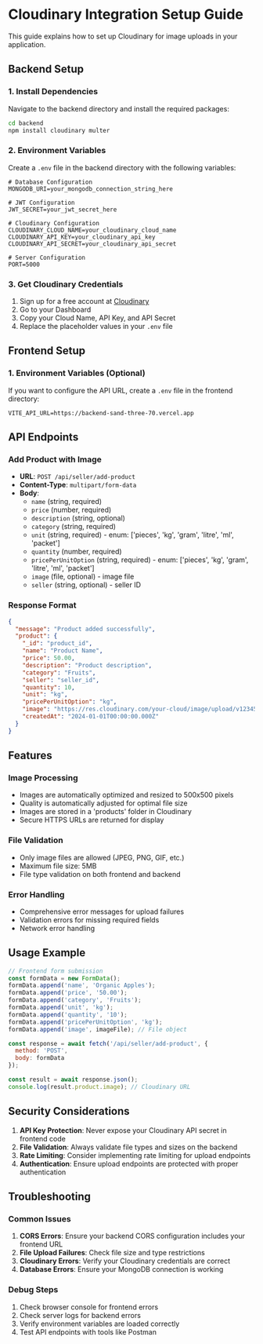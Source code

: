 # Cloudinary Integration Setup Guide

This guide explains how to set up Cloudinary for image uploads in your application.

## Backend Setup

### 1. Install Dependencies

Navigate to the backend directory and install the required packages:

```bash
cd backend
npm install cloudinary multer
```

### 2. Environment Variables

Create a `.env` file in the backend directory with the following variables:

```env
# Database Configuration
MONGODB_URI=your_mongodb_connection_string_here

# JWT Configuration
JWT_SECRET=your_jwt_secret_here

# Cloudinary Configuration
CLOUDINARY_CLOUD_NAME=your_cloudinary_cloud_name
CLOUDINARY_API_KEY=your_cloudinary_api_key
CLOUDINARY_API_SECRET=your_cloudinary_api_secret

# Server Configuration
PORT=5000
```

### 3. Get Cloudinary Credentials

1. Sign up for a free account at [Cloudinary](https://cloudinary.com/)
2. Go to your Dashboard
3. Copy your Cloud Name, API Key, and API Secret
4. Replace the placeholder values in your `.env` file

## Frontend Setup

### 1. Environment Variables (Optional)

If you want to configure the API URL, create a `.env` file in the frontend directory:

```env
VITE_API_URL=https://backend-sand-three-70.vercel.app
```

## API Endpoints

### Add Product with Image
- **URL**: `POST /api/seller/add-product`
- **Content-Type**: `multipart/form-data`
- **Body**:
  - `name` (string, required)
  - `price` (number, required)
  - `description` (string, optional)
  - `category` (string, required)
  - `unit` (string, required) - enum: ['pieces', 'kg', 'gram', 'litre', 'ml', 'packet']
  - `quantity` (number, required)
  - `pricePerUnitOption` (string, required) - enum: ['pieces', 'kg', 'gram', 'litre', 'ml', 'packet']
  - `image` (file, optional) - image file
  - `seller` (string, optional) - seller ID

### Response Format
```json
{
  "message": "Product added successfully",
  "product": {
    "_id": "product_id",
    "name": "Product Name",
    "price": 50.00,
    "description": "Product description",
    "category": "Fruits",
    "seller": "seller_id",
    "quantity": 10,
    "unit": "kg",
    "pricePerUnitOption": "kg",
    "image": "https://res.cloudinary.com/your-cloud/image/upload/v1234567890/products/image.jpg",
    "createdAt": "2024-01-01T00:00:00.000Z"
  }
}
```

## Features

### Image Processing
- Images are automatically optimized and resized to 500x500 pixels
- Quality is automatically adjusted for optimal file size
- Images are stored in a 'products' folder in Cloudinary
- Secure HTTPS URLs are returned for display

### File Validation
- Only image files are allowed (JPEG, PNG, GIF, etc.)
- Maximum file size: 5MB
- File type validation on both frontend and backend

### Error Handling
- Comprehensive error messages for upload failures
- Validation errors for missing required fields
- Network error handling

## Usage Example

```javascript
// Frontend form submission
const formData = new FormData();
formData.append('name', 'Organic Apples');
formData.append('price', '50.00');
formData.append('category', 'Fruits');
formData.append('unit', 'kg');
formData.append('quantity', '10');
formData.append('pricePerUnitOption', 'kg');
formData.append('image', imageFile); // File object

const response = await fetch('/api/seller/add-product', {
  method: 'POST',
  body: formData
});

const result = await response.json();
console.log(result.product.image); // Cloudinary URL
```

## Security Considerations

1. **API Key Protection**: Never expose your Cloudinary API secret in frontend code
2. **File Validation**: Always validate file types and sizes on the backend
3. **Rate Limiting**: Consider implementing rate limiting for upload endpoints
4. **Authentication**: Ensure upload endpoints are protected with proper authentication

## Troubleshooting

### Common Issues

1. **CORS Errors**: Ensure your backend CORS configuration includes your frontend URL
2. **File Upload Failures**: Check file size and type restrictions
3. **Cloudinary Errors**: Verify your Cloudinary credentials are correct
4. **Database Errors**: Ensure your MongoDB connection is working

### Debug Steps

1. Check browser console for frontend errors
2. Check server logs for backend errors
3. Verify environment variables are loaded correctly
4. Test API endpoints with tools like Postman 